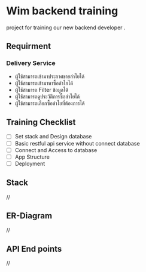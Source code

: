 # Wim backend training
project for training our new backend developer .

## Requirment 
### Delivery Service
 - ผู้ใช้สามารถเข้ามาประกาศขายลำไยได้
 - ผู้ใช้สามารถเข้ามาหาซื้อลำไยได้
 - ผู้ใช้สามารถ Filter ข้อมูลได้
 - ผู้ใช้สามารถดูประวัติการซื้อลำไยได้
 - ผู้ใช้สามารถเลือกซื้อลำไยที่ต้องการได้

## Training Checklist 
 - [ ] Set stack and Design database
 - [ ] Basic restful api service without connect database
 - [ ] Connect and Access to database
 - [ ] App Structure
 - [ ] Deployment
 
## Stack
//

## ER-Diagram
//


## API End points
//
